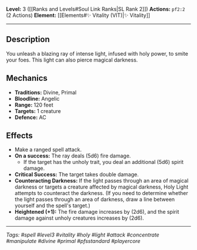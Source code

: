 **Level:** 3 ([[Ranks and Levels#Soul Link Ranks|SL Rank 2]])
**Actions:** `pf2:2` (2 Actions)
**Element:** [[Elements#✨ Vitality (VIT)|✨ Vitality]]

---

## Description

You unleash a blazing ray of intense light, infused with holy power, to smite your foes. This light can also pierce magical darkness.

## Mechanics

-   **Traditions:** Divine, Primal
-   **Bloodline:** Angelic
-   **Range:** 120 feet
-   **Targets:** 1 creature
-   **Defence:** AC

## Effects

-   Make a ranged spell attack.
-   **On a success:** The ray deals \(5d6\) fire damage.
    -   If the target has the unholy trait, you deal an additional \(5d6\) spirit damage.
-   **Critical Success:** The target takes double damage.
-   **Counteracting Darkness:** If the light passes through an area of magical darkness or targets a creature affected by magical darkness, Holy Light attempts to counteract the darkness. (If you need to determine whether the light passes through an area of darkness, draw a line between yourself and the spell's target.)
-   **Heightened (+1):** The fire damage increases by \(2d6\), and the spirit damage against unholy creatures increases by \(2d6\).

---
*Tags: #spell #level3 #vitality #holy #light #attack #concentrate #manipulate #divine #primal #pfsstandard #playercore*
